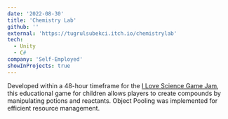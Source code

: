 ```yaml
---
date: '2022-08-30'
title: 'Chemistry Lab'
github: ''
external: 'https://tugrulsubekci.itch.io/chemistrylab'
tech:
  - Unity
  - C#
company: 'Self-Employed'
showInProjects: true
---
```


Developed within a 48-hour timeframe for the [I Love Science Game Jam](https://itch.io/jam/i-love-science-game-jam), this educational game for children allows players to create compounds by manipulating potions and reactants. Object Pooling was implemented for efficient resource management.
